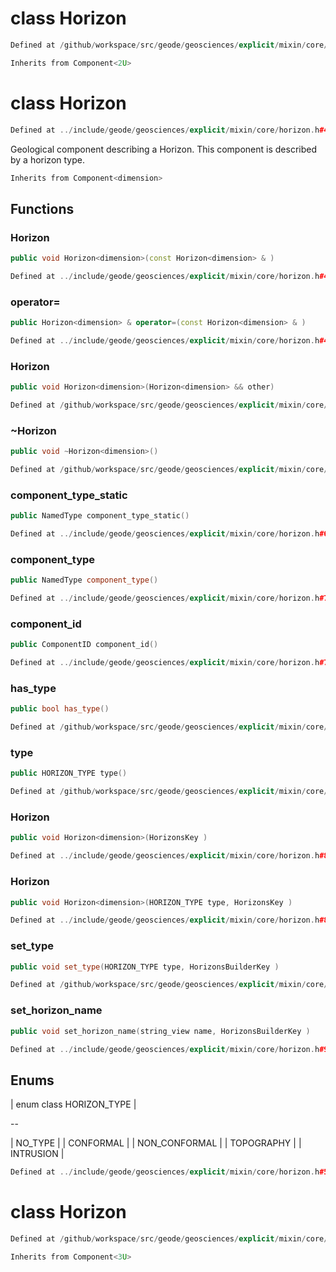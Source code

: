 # class Horizon

```cpp
Defined at /github/workspace/src/geode/geosciences/explicit/mixin/core/horizon.cpp#113
```

```cpp
Inherits from Component<2U>
```



# class Horizon

```cpp
Defined at ../include/geode/geosciences/explicit/mixin/core/horizon.h#46
```

 Geological component describing a Horizon. This component is described by a horizon type.



```cpp
Inherits from Component<dimension>
```



## Functions

### Horizon

```cpp
public void Horizon<dimension>(const Horizon<dimension> & )
```

```cpp
Defined at ../include/geode/geosciences/explicit/mixin/core/horizon.h#48
```

### operator=

```cpp
public Horizon<dimension> & operator=(const Horizon<dimension> & )
```

```cpp
Defined at ../include/geode/geosciences/explicit/mixin/core/horizon.h#48
```

### Horizon

```cpp
public void Horizon<dimension>(Horizon<dimension> && other)
```

```cpp
Defined at /github/workspace/src/geode/geosciences/explicit/mixin/core/horizon.cpp#69
```

### ~Horizon

```cpp
public void ~Horizon<dimension>()
```

```cpp
Defined at /github/workspace/src/geode/geosciences/explicit/mixin/core/horizon.cpp#76
```

### component_type_static

```cpp
public NamedType component_type_static()
```

```cpp
Defined at ../include/geode/geosciences/explicit/mixin/core/horizon.h#67
```

### component_type

```cpp
public NamedType component_type()
```

```cpp
Defined at ../include/geode/geosciences/explicit/mixin/core/horizon.h#72
```

### component_id

```cpp
public ComponentID component_id()
```

```cpp
Defined at ../include/geode/geosciences/explicit/mixin/core/horizon.h#77
```

### has_type

```cpp
public bool has_type()
```

```cpp
Defined at /github/workspace/src/geode/geosciences/explicit/mixin/core/horizon.cpp#81
```

### type

```cpp
public HORIZON_TYPE type()
```

```cpp
Defined at /github/workspace/src/geode/geosciences/explicit/mixin/core/horizon.cpp#87
```

### Horizon

```cpp
public void Horizon<dimension>(HorizonsKey )
```

```cpp
Defined at ../include/geode/geosciences/explicit/mixin/core/horizon.h#86
```

### Horizon

```cpp
public void Horizon<dimension>(HORIZON_TYPE type, HorizonsKey )
```

```cpp
Defined at ../include/geode/geosciences/explicit/mixin/core/horizon.h#87
```

### set_type

```cpp
public void set_type(HORIZON_TYPE type, HorizonsBuilderKey )
```

```cpp
Defined at /github/workspace/src/geode/geosciences/explicit/mixin/core/horizon.cpp#94
```

### set_horizon_name

```cpp
public void set_horizon_name(string_view name, HorizonsBuilderKey )
```

```cpp
Defined at ../include/geode/geosciences/explicit/mixin/core/horizon.h#91
```



## Enums

| enum class HORIZON_TYPE |

--

| NO_TYPE |
| CONFORMAL |
| NON_CONFORMAL |
| TOPOGRAPHY |
| INTRUSION |


```cpp
Defined at ../include/geode/geosciences/explicit/mixin/core/horizon.h#53
```



# class Horizon

```cpp
Defined at /github/workspace/src/geode/geosciences/explicit/mixin/core/horizon.cpp#114
```

```cpp
Inherits from Component<3U>
```



